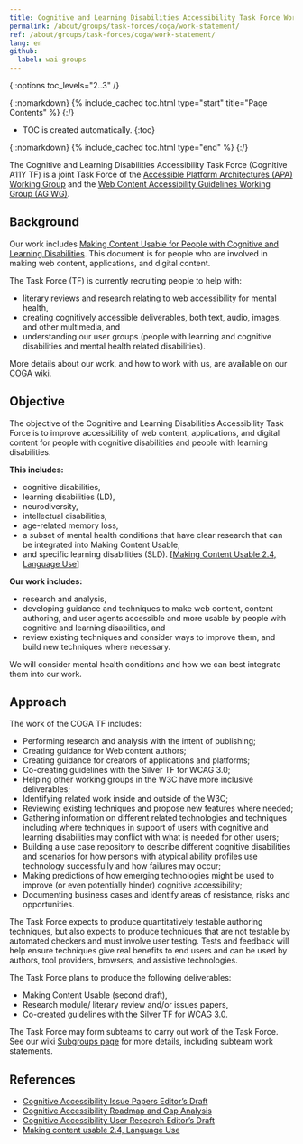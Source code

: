 ```yaml
---
title: Cognitive and Learning Disabilities Accessibility Task Force Work Statement
permalink: /about/groups/task-forces/coga/work-statement/
ref: /about/groups/task-forces/coga/work-statement/
lang: en
github:
  label: wai-groups
---
```


{::options toc_levels="2..3" /}

{::nomarkdown}
{% include_cached toc.html type="start" title="Page Contents" %}
{:/}

-   TOC is created automatically.
{:toc}

{::nomarkdown}
{% include_cached toc.html type="end" %}
{:/}

The Cognitive and Learning Disabilities Accessibility Task Force (Cognitive A11Y TF) is a joint Task Force of the [Accessible Platform Architectures (APA) Working Group](/about/groups/apawg/) and the [Web Content Accessibility Guidelines Working Group (AG WG)](/about/groups/agwg/).

## Background

Our work includes [Making Content Usable for People with Cognitive and Learning Disabilities](https://www.w3.org/TR/coga-usable). This document is for people who are involved in making web content, applications, and digital content.

The Task Force (TF) is currently recruiting people to help with:

- literary reviews and research relating to web accessibility for mental health,
- creating cognitively accessible deliverables, both text, audio, images, and other multimedia, and
- understanding our user groups (people with learning and cognitive disabilities and mental health related disabilities).

More details about our work, and how to work with us, are available on our [COGA wiki](https://www.w3.org/WAI/GL/task-forces/coga/wiki/Main_Page).

## Objective

The objective of the Cognitive and Learning Disabilities Accessibility Task Force is to improve accessibility of web content, applications, and digital content for people with cognitive disabilities and people with learning disabilities.

**This includes:**

- cognitive disabilities,
- learning disabilities (LD),
- neurodiversity,
- intellectual disabilities,
- age-related memory loss,
- a subset of mental health conditions that have clear research that can be integrated into Making Content Usable,
- and specific learning disabilities (SLD). \[[Making Content Usable 2.4, Language Use](#references)\]

**Our work includes:**

- research and analysis,
- developing guidance and techniques to make web content, content authoring, and user agents accessible and more usable by people with cognitive and learning disabilities, and
- review existing techniques and consider ways to improve them, and build new techniques where necessary.

We will consider mental health conditions and how we can best integrate them into our work.

## Approach

The work of the COGA TF includes:

- Performing research and analysis with the intent of publishing;
- Creating guidance for Web content authors;
- Creating guidance for creators of applications and platforms;
- Co-creating guidelines with the Silver TF for WCAG 3.0;
- Helping other working groups in the W3C have more inclusive deliverables;
- Identifying related work inside and outside of the W3C;
- Reviewing existing techniques and propose new features where needed;
- Gathering information on different related technologies and techniques including where techniques in support of users with cognitive and learning disabilities may conflict with what is needed for other users;
- Building a use case repository to describe different cognitive disabilities and scenarios for how persons with atypical ability profiles use technology successfully and how failures may occur;
- Making predictions of how emerging technologies might be used to improve (or even potentially hinder) cognitive accessibility;
- Documenting business cases and identify areas of resistance, risks and opportunities.

The Task Force expects to produce quantitatively testable authoring techniques, but also expects to produce techniques that are not testable by automated checkers and must involve user testing. Tests and feedback will help ensure techniques give real benefits to end users and can be used by authors, tool providers, browsers, and assistive technologies.

The Task Force plans to produce the following deliverables:

- Making Content Usable (second draft),
- Research module/ literary review and/or issues papers,
- Co-created guidelines with the Silver TF for WCAG 3.0.

The Task Force may form subteams to carry out work of the Task Force. See our wiki [Subgroups page](https://www.w3.org/WAI/GL/task-forces/coga/wiki/Subgroups) for more details, including subteam work statements.

## References

- [Cognitive Accessibility Issue Papers Editor’s Draft](https://rawgit.com/w3c/coga/master/issue-papers/)
- [Cognitive Accessibility Roadmap and Gap Analysis](https://rawgit.com/w3c/coga/master/gap-analysis/)
- [Cognitive Accessibility User Research Editor’s Draft](https://w3c.github.io/coga/user-research/)
- [Making content usable 2.4, Language Use](https://www.w3.org/TR/coga-usable/#language-use)